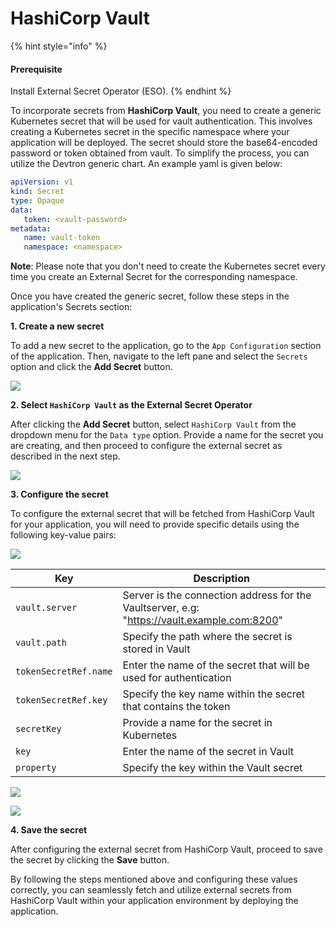 # HashiCorp Vault

{% hint style="info" %}
#### Prerequisite

Install External Secret Operator (ESO).
{% endhint %}

To incorporate secrets from **HashiCorp Vault**, you need to create a generic Kubernetes secret that will be used for vault authentication. This involves creating a Kubernetes secret in the specific namespace where your application will be deployed. The secret should store the base64-encoded password or token obtained from vault. To simplify the process, you can utilize the Devtron generic chart. An example yaml is given below:

```yaml
apiVersion: v1
kind: Secret
type: Opaque
data:
   token: <vault-password>
metadata:
   name: vault-token
   namespace: <namespace>
```

**Note**: Please note that you don't need to create the Kubernetes secret every time you create an External Secret for the corresponding namespace.

Once you have created the generic secret, follow these steps in the application's Secrets section:

**1. Create a new secret**

To add a new secret to the application, go to the `App Configuration` section of the application. Then, navigate to the left pane and select the `Secrets` option and click the **Add Secret** button.

![](https://devtron-public-asset.s3.us-east-2.amazonaws.com/images/creating-application/secrets/hc-add-secret.jpg)

**2. Select `HashiCorp Vault` as the External Secret Operator**

After clicking the **Add Secret** button, select `HashiCorp Vault` from the dropdown menu for the `Data type` option. Provide a name for the secret you are creating, and then proceed to configure the external secret as described in the next step.

![](https://devtron-public-asset.s3.us-east-2.amazonaws.com/images/creating-application/secrets/hc-secret-type.jpg)

**3. Configure the secret**

To configure the external secret that will be fetched from HashiCorp Vault for your application, you will need to provide specific details using the following key-value pairs:

![](https://devtron-public-asset.s3.us-east-2.amazonaws.com/images/creating-application/secrets/hc-secret-configure.jpg)

| Key                   | Description                                                                                 |
| --------------------- | ------------------------------------------------------------------------------------------- |
| `vault.server`        | Server is the connection address for the Vaultserver, e.g: "https://vault.example.com:8200" |
| `vault.path`          | Specify the path where the secret is stored in Vault                                        |
| `tokenSecretRef.name` | Enter the name of the secret that will be used for authentication                           |
| `tokenSecretRef.key`  | Specify the key name within the secret that contains the token                              |
| `secretKey`           | Provide a name for the secret in Kubernetes                                                 |
| `key`                 | Enter the name of the secret in Vault                                                       |
| `property`            | Specify the key within the Vault secret                                                     |

![](https://devtron-public-asset.s3.us-east-2.amazonaws.com/images/creating-application/secrets/tokenSecretRef.jpg)

![](https://devtron-public-asset.s3.us-east-2.amazonaws.com/images/creating-application/secrets/hc-eso.jpg)

**4. Save the secret**

After configuring the external secret from HashiCorp Vault, proceed to save the secret by clicking the **Save** button.

By following the steps mentioned above and configuring these values correctly, you can seamlessly fetch and utilize external secrets from HashiCorp Vault within your application environment by deploying the application.
